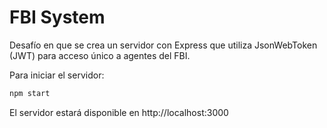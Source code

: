 # FBI System
Desafío en que se crea un servidor con Express que utiliza JsonWebToken (JWT) para acceso único a agentes del FBI.

Para iniciar el servidor:

```sh
npm start
```

El servidor estará disponible en http://localhost:3000